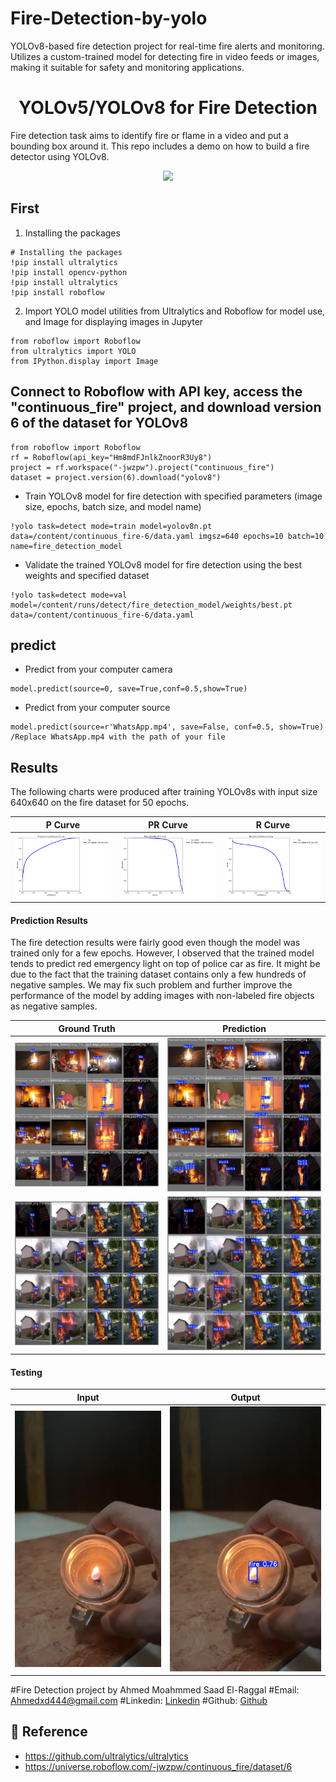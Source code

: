 # Fire-Detection-by-yolo
YOLOv8-based fire detection project for real-time fire alerts and monitoring. Utilizes a custom-trained model for detecting fire in video feeds or images, making it suitable for safety and monitoring applications.



<h1 align="center"><span>YOLOv5/YOLOv8 for Fire Detection</span></h1>

Fire detection task aims to identify fire or flame in a video and put a bounding box around it. This repo includes a demo on how to build a fire detector using YOLOv8. 

<p align="center">
  <img src="runs/detect/RPReplay_Final1730157467.gif" />
</p>

## First
1. Installing the packages
``` shell
# Installing the packages
!pip install ultralytics
!pip install opencv-python
!pip install ultralytics
!pip install roboflow
```

2. Import YOLO model utilities from Ultralytics and Roboflow for model use, and Image for displaying images in Jupyter
``` shell
from roboflow import Roboflow
from ultralytics import YOLO
from IPython.display import Image
```

## Connect to Roboflow with API key, access the "continuous_fire" project, and download version 6 of the dataset for YOLOv8
``` shell
from roboflow import Roboflow
rf = Roboflow(api_key="Hm8mdFJnlkZnoorR3Uy8")
project = rf.workspace("-jwzpw").project("continuous_fire")
dataset = project.version(6).download("yolov8")
```

- Train YOLOv8 model for fire detection with specified parameters (image size, epochs, batch size, and model name)
```
!yolo task=detect mode=train model=yolov8n.pt data=/content/continuous_fire-6/data.yaml imgsz=640 epochs=10 batch=10 name=fire_detection_model
```

- Validate the trained YOLOv8 model for fire detection using the best weights and specified dataset
```
!yolo task=detect mode=val model=/content/runs/detect/fire_detection_model/weights/best.pt data=/content/continuous_fire-6/data.yaml
```

## predict

- Predict from your computer camera
``` shell
model.predict(source=0, save=True,conf=0.5,show=True)
```


- Predict from your computer source

``` shell
model.predict(source=r'WhatsApp.mp4', save=False, conf=0.5, show=True)    /Replace WhatsApp.mp4 with the path of your file
```


## Results
The following charts were produced after training YOLOv8s with input size 640x640 on the fire dataset for 50 epochs.

| P Curve | PR Curve | R Curve |
| :-: | :-: | :-: |
| ![](runs/detect/fire_detection_model/P_curve.png) | ![](runs/detect/fire_detection_model/PR_curve.png) | ![](runs/detect/fire_detection_model/R_curve.png) |

#### Prediction Results
The fire detection results were fairly good even though the model was trained only for a few epochs. However, I observed that the trained model tends to predict red emergency light on top of police car as fire. It might be due to the fact that the training dataset contains only a few hundreds of negative samples. We may fix such problem and further improve the performance of the model by adding images with non-labeled fire objects as negative samples. 

| Ground Truth | Prediction | 
| :-: | :-: |
| ![](runs/detect/fire_detection_model/val_batch0_labels.jpg) | ![](runs/detect/fire_detection_model/val_batch0_pred.jpg) |
| ![](runs/detect/fire_detection_model/val_batch2_labels.jpg) | ![](runs/detect/fire_detection_model/val_batch2_pred.jpg) | 

#### Testing

| Input | Output | 
| :-: | :-: |
| ![](tests/IMG/img2.jpg) | ![](runs/detect/img/img2.jpg) |


#Fire Detection project by Ahmed Moahmmed Saad El-Raggal
#Email: Ahmedxd444@gmail.com
#Linkedin: [Linkedin](https://www.linkedin.com/in/ira3/)
#Github: [Github](https://github.com/A7MEDELRAGGAL)


## 🔗 Reference
* https://github.com/ultralytics/ultralytics
* https://universe.roboflow.com/-jwzpw/continuous_fire/dataset/6

